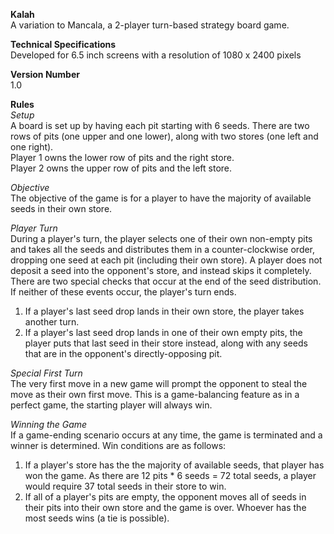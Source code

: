 **Kalah**  
A variation to Mancala, a 2-player turn-based strategy board game.  

**Technical Specifications**  
Developed for 6.5 inch screens with a resolution of 1080 x 2400 pixels  

**Version Number**  
1.0  

**Rules**  
*Setup*  
A board is set up by having each pit starting with 6 seeds. 
There are two rows of pits (one upper and one lower), along with two stores (one left and one right).  
Player 1 owns the lower row of pits and the right store.  
Player 2 owns the upper row of pits and the left store.

*Objective*  
The objective of the game is for a player to have the majority of available seeds in their own store.  

*Player Turn*  
During a player's turn, the player selects one of their own non-empty pits and takes all the seeds and distributes them in a counter-clockwise order, dropping one seed at each pit (including their own store). A player does not deposit a seed into the opponent's store, and instead skips it completely. There are two special checks that occur at the end of the seed distribution. If neither of these events occur, the player's turn ends.    
1. If a player's last seed drop lands in their own store, the player takes another turn.  
2. If a player's last seed drop lands in one of their own empty pits, the player puts that last seed in their store instead, along with any seeds that are in the opponent's directly-opposing pit.  

*Special First Turn*  
The very first move in a new game will prompt the opponent to steal the move as their own first move. This is a game-balancing feature as in a perfect game, the starting player will always win.  

*Winning the Game*  
If a game-ending scenario occurs at any time, the game is terminated and a winner is determined. Win conditions are as follows:   
1. If a player's store has the the majority of available seeds, that player has won the game. As there are 12 pits * 6 seeds = 72 total seeds, a player would require 37 total seeds in their store to win.  
2. If all of a player's pits are empty, the opponent moves all of seeds in their pits into their own store and the game is over. Whoever has the most seeds wins (a tie is possible).  
